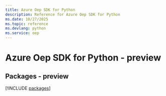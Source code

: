 ```yaml
---
title: Azure Oep SDK for Python
description: Reference for Azure Oep SDK for Python
ms.date: 10/27/2025
ms.topic: reference
ms.devlang: python
ms.service: oep
---
```

# Azure Oep SDK for Python - preview
## Packages - preview
[!INCLUDE [packages](oep-index.md)]
